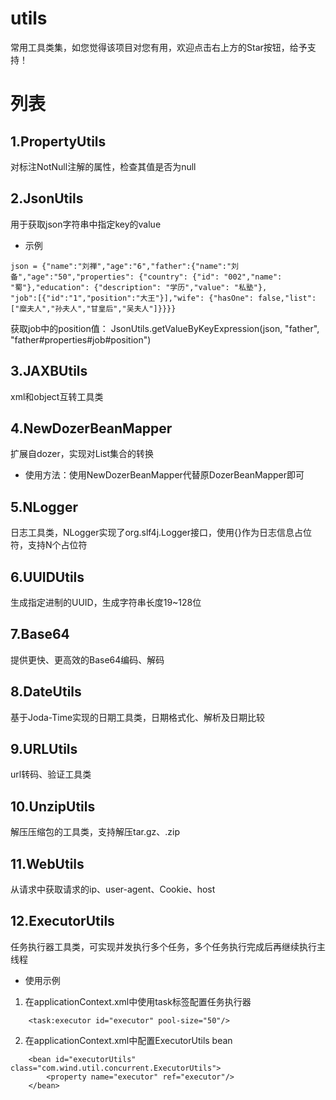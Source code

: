# utils
常用工具类集，如您觉得该项目对您有用，欢迎点击右上方的Star按钮，给予支持！

# 列表
## 1.PropertyUtils
对标注NotNull注解的属性，检查其值是否为null

## 2.JsonUtils
用于获取json字符串中指定key的value

- 示例
```
json = {"name":"刘禅","age":"6","father":{"name":"刘备","age":"50","properties": {"country": {"id": "002","name": "蜀"},"education": {"description": "学历","value": "私塾"},
"job":[{"id":"1","position":"大王"}],"wife": {"hasOne": false,"list": ["糜夫人","孙夫人","甘皇后","吴夫人"]}}}}
```

获取job中的position值：
JsonUtils.getValueByKeyExpression(json, "father", "father#properties#job#position")

## 3.JAXBUtils
xml和object互转工具类  

## 4.NewDozerBeanMapper
扩展自dozer，实现对List集合的转换

- 使用方法：使用NewDozerBeanMapper代替原DozerBeanMapper即可

## 5.NLogger
日志工具类，NLogger实现了org.slf4j.Logger接口，使用{}作为日志信息占位符，支持N个占位符

## 6.UUIDUtils
生成指定进制的UUID，生成字符串长度19~128位

## 7.Base64
提供更快、更高效的Base64编码、解码

## 8.DateUtils
基于Joda-Time实现的日期工具类，日期格式化、解析及日期比较

## 9.URLUtils
url转码、验证工具类

## 10.UnzipUtils
解压压缩包的工具类，支持解压tar.gz、.zip

## 11.WebUtils
从请求中获取请求的ip、user-agent、Cookie、host

## 12.ExecutorUtils
任务执行器工具类，可实现并发执行多个任务，多个任务执行完成后再继续执行主线程

- 使用示例

1. 在applicationContext.xml中使用task标签配置任务执行器
```
    <task:executor id="executor" pool-size="50"/>
```
2. 在applicationContext.xml中配置ExecutorUtils bean
```
    <bean id="executorUtils" class="com.wind.util.concurrent.ExecutorUtils">
        <property name="executor" ref="executor"/>
    </bean>
```
